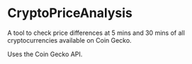 # CryptoPriceAnalysis
A tool to check price differences at 5 mins and 30 mins of all cryptocurrencies available on Coin Gecko.

Uses the Coin Gecko API.
